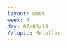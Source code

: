```yaml
---
layout: week
week: 4
day: 07/03/18
//topic: Metotlar
---
```

<!---
[slaytlar](../files/bbs515-oop/lecture4/NYP-Ders4.pdf)  
[kodlar](../files/bbs515-oop/lecture4/Ders4Kodlar.zip)  
-->
